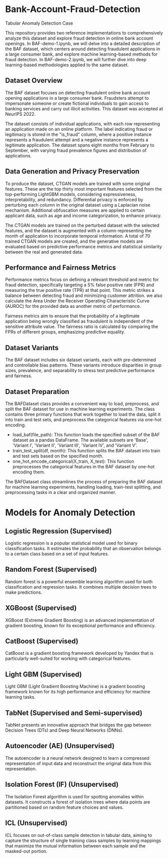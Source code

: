 # Bank-Account-Fraud-Detection
Tabular Anomaly Detection Case

This repository provides two reference implementations to comprehensively analyze this dataset and explore fraud detection in online bank account openings. In BAF-demo-1.ipynb, we will delve into a detailed description of the BAF dataset, which centers around detecting fraudulent applications in a large consumer bank, and explore machine learning-based methods for fraud detection. In BAF-demo-2.ipynb, we will further dive into deep learning-based methodologies applied to the same dataset.

## Dataset Overview
The BAF dataset focuses on detecting fraudulent online bank account opening applications in a large consumer bank. Fraudsters attempt to impersonate someone or create fictional individuals to gain access to banking services and carry out illicit activities. This dataset was accepted at NeurIPS 2022.

The dataset consists of individual applications, with each row representing an application made on an online platform. The label indicating fraud or legitimacy is stored in the "is_fraud" column, where a positive instance represents a fraudulent attempt and a negative instance represents a legitimate application. The dataset spans eight months from February to September, with varying fraud prevalence figures and distribution of applications.

## Data Generation and Privacy Preservation
To produce the dataset, CTGAN models are trained with some original features. These are the top thirty most important features selected from the top-performing LightGBM models, considering expressiveness, interpretability, and redundancy. Differential privacy is enforced by perturbing each column in the original dataset using a Laplacian noise mechanism. Additional obfuscation measures are applied to certain applicant data, such as age and income categorization, to enhance privacy.

The CTGAN models are trained on the perturbed dataset with the selected features, and the dataset is augmented with a column representing the month of application to incorporate temporal information. A total of 70 trained CTGAN models are created, and the generative models are evaluated based on predictive performance metrics and statistical similarity between the real and generated data.

## Performance and Fairness Metrics
Performance metrics focus on defining a relevant threshold and metric for fraud detection, specifically targeting a 5% false positive rate (FPR) and measuring the true positive rate (TPR) at that point. This metric strikes a balance between detecting fraud and minimizing customer attrition. we also calculate the Area Under the Receiver Operating Characteristic Curve (AUROC) for the provided data as another metric of performance.

Fairness metrics aim to ensure that the probability of a legitimate application being wrongly classified as fraudulent is independent of the sensitive attribute value. The fairness ratio is calculated by comparing the FPRs of different groups, emphasizing predictive equality.

## Dataset Variants
The BAF dataset includes six dataset variants, each with pre-determined and controllable bias patterns. These variants introduce disparities in group sizes, prevalence, and separability to stress test predictive performance and fairness.

## Dataset Preparation
The BAFDataset class provides a convenient way to load, preprocess, and split the BAF dataset for use in machine learning experiments. The class contains three primary functions that work together to load the data, split it into train and test sets, and preprocess the categorical features via one-hot encoding.

* load_baf(file_path): This function loads the specified subset of the BAF dataset as a pandas DataFrame. The available subsets are 'Base', 'Variant I', 'Variant II', 'Variant III', 'Variant IV', and 'Variant V'.
* train_test_split(df, month): This function splits the BAF dataset into train and test sets based on the specified month.
* one_hot_encode_categorical(X_train, X_test): This function preprocesses the categorical features in the BAF dataset by one-hot encoding them.
  
The BAFDataset class streamlines the process of preparing the BAF dataset for machine learning experiments, handling loading, train-test splitting, and preprocessing tasks in a clear and organized manner.

# Models for Anomaly Detection

## Logistic Regression (Supervised)
Logistic regression is a popular statistical model used for binary classification tasks. It estimates the probability that an observation belongs to a certain class based on a set of input features.

## Random Forest (Supervised)
Random forest is a powerful ensemble learning algorithm used for both classification and regression tasks. It combines multiple decision trees to make predictions.

## XGBoost (Supervised)
XGBoost (Extreme Gradient Boosting) is an advanced implementation of gradient boosting, known for its exceptional performance and efficiency.

## CatBoost (Supervised)
CatBoost is a gradient boosting framework developed by Yandex that is particularly well-suited for working with categorical features.

## Light GBM (Supervised)
Light GBM (Light Gradient Boosting Machine) is a gradient boosting framework known for its high performance and efficiency for machine learning tasks.

## TabNet (Supervised and Semi-supervised)
TabNet presents an innovative approach that bridges the gap between Decision Trees (DTs) and Deep Neural Networks (DNNs).

## Autoencoder (AE) (Unsupervised)
The autoencoder is a neural network designed to learn a compressed representation of input data and reconstruct the original data from this representation.

## Isolation Forest (IF) (Unsupervised)
The Isolation Forest algorithm is used for spotting anomalies within datasets. It constructs a forest of isolation trees where data points are partitioned based on random feature choices and values.

## ICL (Unsupervised)
ICL focuses on out-of-class sample detection in tabular data, aiming to capture the structure of single training class samples by learning mappings that maximize the mutual information between each sample and the masked-out portion.





